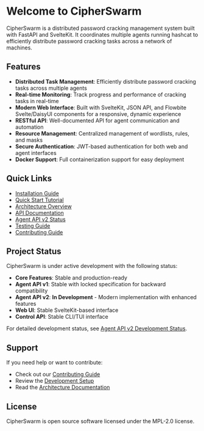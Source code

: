 # Welcome to CipherSwarm

CipherSwarm is a distributed password cracking management system built with FastAPI and SvelteKit. It coordinates multiple agents running hashcat to efficiently distribute password cracking tasks across a network of machines.

## Features

- **Distributed Task Management**: Efficiently distribute password cracking tasks across multiple agents
- **Real-time Monitoring**: Track progress and performance of cracking tasks in real-time
- **Modern Web Interface**: Built with SvelteKit, JSON API, and Flowbite Svelte/DaisyUI components for a responsive, dynamic experience
- **RESTful API**: Well-documented API for agent communication and automation
- **Resource Management**: Centralized management of wordlists, rules, and masks
- **Secure Authentication**: JWT-based authentication for both web and agent interfaces
- **Docker Support**: Full containerization support for easy deployment

## Quick Links

- [Installation Guide](getting-started/installation.md)
- [Quick Start Tutorial](getting-started/quick-start.md)
- [Architecture Overview](architecture/overview.md)
- [API Documentation](api/agent.md)
- [Agent API v2 Status](development/agent-api-v2-status.md)
- [Testing Guide](development/testing.md)
- [Contributing Guide](development/contributing.md)

## Project Status

CipherSwarm is under active development with the following status:

- **Core Features**: Stable and production-ready
- **Agent API v1**: Stable with locked specification for backward compatibility
- **Agent API v2**: **In Development** - Modern implementation with enhanced features
- **Web UI**: Stable SvelteKit-based interface
- **Control API**: Stable CLI/TUI interface

For detailed development status, see [Agent API v2 Development Status](development/agent-api-v2-status.md).

## Support

If you need help or want to contribute:

- Check out our [Contributing Guide](development/contributing.md)
- Review the [Development Setup](development/setup.md)
- Read the [Architecture Documentation](architecture/overview.md)

## License

CipherSwarm is open source software licensed under the MPL-2.0 license.
